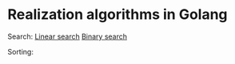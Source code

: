 # Realization algorithms in Golang

Search:
[Linear search](/search/linear_search.go)
[Binary search](/search/binary_search.go)

Sorting:
